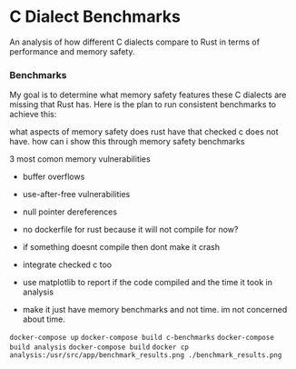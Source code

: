 # C Dialect Benchmarks

An analysis of how different C dialects compare to Rust in terms of performance and memory safety.

### Benchmarks

My goal is to determine what memory safety features these C dialects are missing that Rust has. Here is the plan to run consistent benchmarks to achieve this:

what aspects of memory safety does rust have that checked c does not have. how can i show this through memory safety benchmarks







3 most comon memory vulnerabilities
- buffer overflows
- use-after-free vulnerabilities
- null pointer dereferences

- no dockerfile for rust because it will not compile for now?
- if something doesnt compile then dont make it crash
- integrate checked c too
- use matplotlib to report if the code compiled and the time it took in analysis
- make it just have memory benchmarks and not time. im not concerned about time.


`docker-compose up`
`docker-compose build c-benchmarks`
`docker-compose build analysis`
`docker-compose build`
`docker cp analysis:/usr/src/app/benchmark_results.png ./benchmark_results.png`
